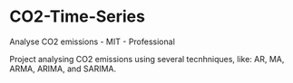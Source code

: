 # CO2-Time-Series
Analyse CO2 emissions - MIT - Professional

Project analysing CO2 emissions using several tecnhniques, like: AR, MA, ARMA, ARIMA, and SARIMA.
